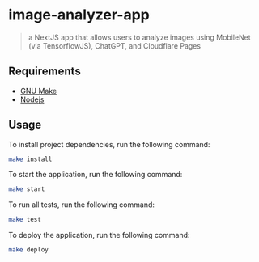 # image-analyzer-app
> a NextJS app that allows users to analyze images using MobileNet (via TensorflowJS), ChatGPT, and Cloudflare Pages

## Requirements

- [GNU Make](https://www.gnu.org/software/make)
- [Nodejs](https://nodejs.org/en/)

## Usage

To install project dependencies, run the following command:
```bash
make install
```

To start the application, run the following command:
```bash
make start
```

To run all tests, run the following command:
```bash
make test
```

To deploy the application, run the following command:
```bash
make deploy
```